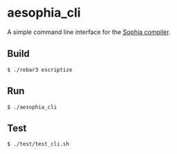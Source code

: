 aesophia_cli
=====

A simple command line interface for the [Sophia compiler](https://github.com/aeternity/aesophia).

Build
-----

    $ ./rebar3 escriptize

Run
---

    $ ./aesophia_cli

Test
---
    $ ./test/test_cli.sh
